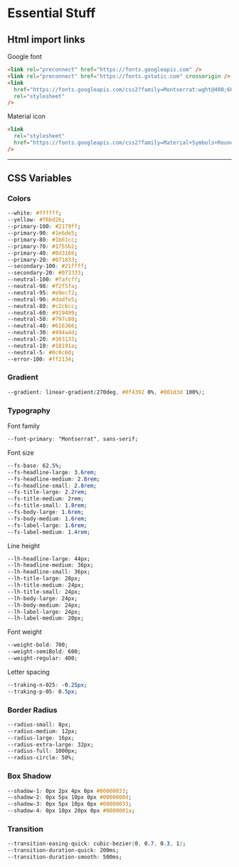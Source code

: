 # Essential Stuff

## Html import links

Google font

```html
<link rel="preconnect" href="https://fonts.googleapis.com" />
<link rel="preconnect" href="https://fonts.gstatic.com" crossorigin />
<link
  href="https://fonts.googleapis.com/css2?family=Montserrat:wght@400;600;700&display=swap"
  rel="stylesheet"
/>
```

Material icon

```html
<link
  rel="stylesheet"
  href="https://fonts.googleapis.com/css2?family=Material+Symbols+Rounded:opsz,wght,FILL,GRAD@24,400,0..1,0"
/>
```

---

## CSS Variables

### Colors

```css
--white: #ffffff;
--yellow: #f6bd26;
--primary-100: #2179ff;
--primary-90: #1e6de5;
--primary-80: #1b61cc;
--primary-70: #1755b2;
--primary-40: #0d3166;
--primary-20: #071833;
--secondary-100: #21ffff;
--secondary-20: #073333;
--neutral-100: #fafcff;
--neutral-98: #f2f5fa;
--neutral-95: #e9ecf2;
--neutral-90: #dadfe5;
--neutral-80: #c2c6cc;
--neutral-60: #919499;
--neutral-50: #797c80;
--neutral-40: #616366;
--neutral-30: #494a4d;
--neutral-20: #303133;
--neutral-10: #18191a;
--neutral-5: #0c0c0d;
--error-100: #ff2134;
```

### Gradient

```css
--gradient: linear-gradient(270deg, #0f4392 0%, #001d3d 100%);
```

### Typography

Font family

```css
--font-primary: "Montserrat", sans-serif;
```

Font size

```css
--fs-base: 62.5%;
--fs-headline-large: 3.6rem;
--fs-headline-medium: 2.8rem;
--fs-headline-small: 2.8rem;
--fs-title-large: 2.2rem;
--fs-title-medium: 2rem;
--fs-title-small: 1.8rem;
--fs-body-large: 1.6rem;
--fs-body-medium: 1.6rem;
--fs-label-large: 1.6rem;
--fs-label-medium: 1.4rem;
```

Line height

```css
--lh-headline-large: 44px;
--lh-headline-medium: 36px;
--lh-headline-small: 36px;
--lh-title-large: 28px;
--lh-title-medium: 24px;
--lh-title-small: 24px;
--lh-body-large: 24px;
--lh-body-medium: 24px;
--lh-label-large: 24px;
--lh-label-medium: 20px;
```

Font weight

```css
--weight-bold: 700;
--weight-semiBold: 600;
--weight-regular: 400;
```

Letter spacing

```css
--traking-n-025: -0.25px;
--traking-p-05: 0.5px;
```

### Border Radius

```css
--radius-small: 8px;
--radius-medium: 12px;
--radius-large: 16px;
--radius-extra-large: 32px;
--radius-full: 1000px;
--radius-circle: 50%;
```

### Box Shadow

```css
--shadow-1: 0px 2px 4px 0px #00000033;
--shadow-2: 0px 5px 10px 0px #0000000d;
--shadow-3: 0px 5px 10px 0px #00000033;
--shadow-4: 0px 10px 20px 0px #0000001a;
```

### Transition

```css
--transition-easing-quick: cubic-bezier(0, 0.7, 0.3, 1);
--transition-duration-quick: 200ms;
--transition-duration-smooth: 500ms;
```
